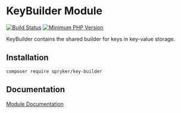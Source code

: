 # KeyBuilder Module
[![Build Status](https://travis-ci.org/spryker/key-builder.svg)](https://travis-ci.org/spryker/key-builder)
[![Minimum PHP Version](https://img.shields.io/badge/php-%3E%3D%207.3-8892BF.svg)](https://php.net/)

KeyBuilder contains the shared builder for keys in key-value storage.

## Installation

```
composer require spryker/key-builder
```

## Documentation

[Module Documentation](https://academy.spryker.com/developing_with_spryker/module_guide/modules.html)
